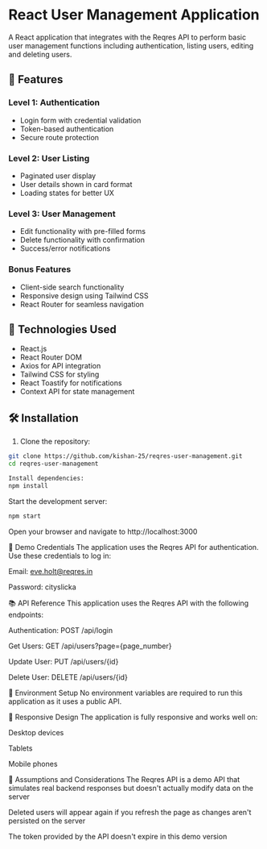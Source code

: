 # React User Management Application

A React application that integrates with the Reqres API to perform basic user management functions including authentication, listing users, editing and deleting users.

## 📝 Features

### Level 1: Authentication
- Login form with credential validation
- Token-based authentication
- Secure route protection

### Level 2: User Listing
- Paginated user display
- User details shown in card format
- Loading states for better UX

### Level 3: User Management
- Edit functionality with pre-filled forms
- Delete functionality with confirmation
- Success/error notifications

### Bonus Features
- Client-side search functionality
- Responsive design using Tailwind CSS
- React Router for seamless navigation

## 🚀 Technologies Used

- React.js
- React Router DOM
- Axios for API integration
- Tailwind CSS for styling
- React Toastify for notifications
- Context API for state management

## 🛠️ Installation

1. Clone the repository:
```bash
git clone https://github.com/kishan-25/reqres-user-management.git
cd reqres-user-management
```

```bash
Install dependencies:
npm install
```

Start the development server:

```bash
npm start
```
Open your browser and navigate to http://localhost:3000


🔑 Demo Credentials
The application uses the Reqres API for authentication. Use these credentials to log in:

Email: eve.holt@reqres.in

Password: cityslicka

📚 API Reference
This application uses the Reqres API with the following endpoints:

Authentication: POST /api/login

Get Users: GET /api/users?page={page_number}

Update User: PUT /api/users/{id}

Delete User: DELETE /api/users/{id}

🔧 Environment Setup
No environment variables are required to run this application as it uses a public API.

📱 Responsive Design
The application is fully responsive and works well on:

Desktop devices

Tablets

Mobile phones

🤔 Assumptions and Considerations
The Reqres API is a demo API that simulates real backend responses but doesn't actually modify data on the server

Deleted users will appear again if you refresh the page as changes aren't persisted on the server

The token provided by the API doesn't expire in this demo version
